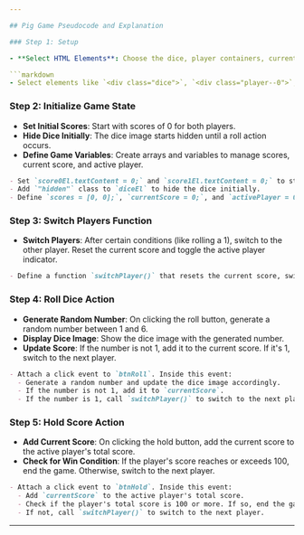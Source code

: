 ```yaml
---

## Pig Game Pseudocode and Explanation

### Step 1: Setup

- **Select HTML Elements**: Choose the dice, player containers, current score displays, score displays, and buttons for actions like starting a new game, rolling the dice, and holding the current score.

```markdown
- Select elements like `<div class="dice">`, `<div class="player--0">`, etc., and store them in variables.
```

### Step 2: Initialize Game State

- **Set Initial Scores**: Start with scores of 0 for both players.
- **Hide Dice Initially**: The dice image starts hidden until a roll action occurs.
- **Define Game Variables**: Create arrays and variables to manage scores, current score, and active player.

```markdown
- Set `score0El.textContent = 0;` and `score1El.textContent = 0;` to start with zero scores.
- Add `"hidden"` class to `diceEl` to hide the dice initially.
- Define `scores = [0, 0];`, `currentScore = 0;`, and `activePlayer = 0;` to manage game state.
```

### Step 3: Switch Players Function

- **Switch Players**: After certain conditions (like rolling a 1), switch to the other player. Reset the current score and toggle the active player indicator.

```markdown
- Define a function `switchPlayer()` that resets the current score, switches the active player, and toggles the active player's visual indicator.
```

### Step 4: Roll Dice Action

- **Generate Random Number**: On clicking the roll button, generate a random number between 1 and 6.
- **Display Dice Image**: Show the dice image with the generated number.
- **Update Score**: If the number is not 1, add it to the current score. If it's 1, switch to the next player.

```markdown
- Attach a click event to `btnRoll`. Inside this event:
  - Generate a random number and update the dice image accordingly.
  - If the number is not 1, add it to `currentScore`.
  - If the number is 1, call `switchPlayer()` to switch to the next player.
```

### Step 5: Hold Score Action

- **Add Current Score**: On clicking the hold button, add the current score to the active player's total score.
- **Check for Win Condition**: If the player's score reaches or exceeds 100, end the game. Otherwise, switch to the next player.

```markdown
- Attach a click event to `btnHold`. Inside this event:
  - Add `currentScore` to the active player's total score.
  - Check if the player's total score is 100 or more. If so, end the game and show the winner.
  - If not, call `switchPlayer()` to switch to the next player.
```

---
```

